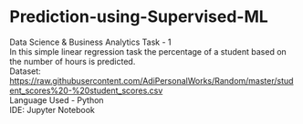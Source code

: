 # Prediction-using-Supervised-ML
Data Science & Business Analytics Task - 1  
In this simple linear regression task the percentage of a student based on the number of hours is predicted.  
Dataset: https://raw.githubusercontent.com/AdiPersonalWorks/Random/master/student_scores%20-%20student_scores.csv  
Language Used - Python  
IDE: Jupyter Notebook

